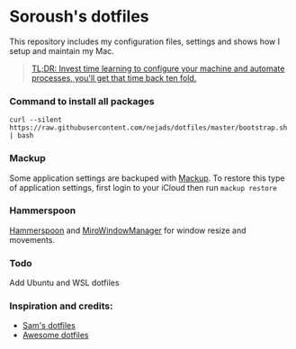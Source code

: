 # Soroush's dotfiles
This repository includes my configuration files, settings and shows how I setup and maintain my Mac.

> [TL;DR: Invest time learning to configure your machine and automate processes, you'll get that time back ten fold.](https://code.tutsplus.com/tutorials/setting-up-a-mac-dev-machine-from-zero-to-hero-with-dotfiles--net-35449)


### Command to install all packages
``` curl --silent https://raw.githubusercontent.com/nejads/dotfiles/master/bootstrap.sh | bash ```

### Mackup
Some application settings are backuped with [Mackup](https://github.com/lra/mackup). To restore this type of application settings, first login to your iCloud then run
` mackup restore `

### Hammerspoon
[Hammerspoon](https://www.hammerspoon.org) and [MiroWindowManager](https://github.com/miromannino/miro-windows-manager) for window resize and movements.

### Todo
Add Ubuntu and WSL dotfiles

### Inspiration and credits:
* [Sam's dotfiles](https://github.com/sam-hosseini/dotfiles)
* [Awesome dotfiles](https://github.com/webpro/awesome-dotfiles)
